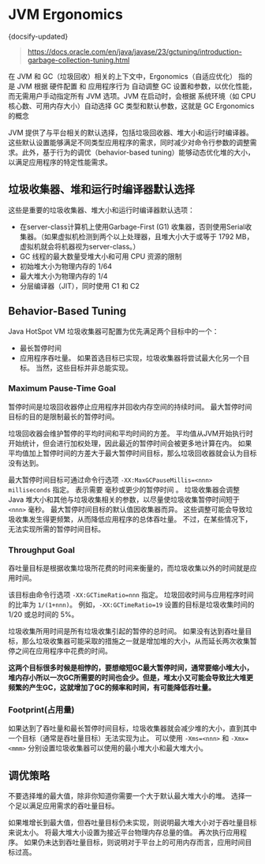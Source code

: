 # JVM Ergonomics
{docsify-updated}

> https://docs.oracle.com/en/java/javase/23/gctuning/introduction-garbage-collection-tuning.html

在 JVM 和 GC（垃圾回收）相关的上下文中，Ergonomics（自适应优化） 指的是 JVM 根据 硬件配置 和 应用程序行为 自动调整 GC 设置和参数，以优化性能，而无需用户手动指定所有 JVM 选项。JVM 在启动时，会根据 系统环境（如 CPU 核心数、可用内存大小）自动选择 GC 类型和默认参数，这就是 GC Ergonomics 的概念

JVM 提供了与平台相关的默认选择，包括垃圾回收器、堆大小和运行时编译器。这些默认设置能够满足不同类型应用程序的需求，同时减少对命令行参数的调整需求。此外，基于行为的调优（behavior-based tuning）能够动态优化堆的大小，以满足应用程序的特定性能需求。

## 垃圾收集器、堆和运行时编译器默认选择
这些是重要的垃圾收集器、堆大小和运行时编译器默认选项：
+ 在server-class计算机上使用Garbage-First (G1) 收集器，否则使用Serial收集器。（如果虚拟机检测到两个以上处理器，且堆大小大于或等于 1792 MB，虚拟机就会将机器视为server-class。）
+ GC 线程的最大数量受堆大小和可用 CPU 资源的限制 
+ 初始堆大小为物理内存的 1/64
+ 最大堆大小为物理内存的 1/4 
+ 分层编译器（JIT），同时使用 C1 和 C2

## Behavior-Based Tuning
Java HotSpot VM 垃圾收集器可配置为优先满足两个目标中的一个：
+ 最长暂停时间
+ 应用程序吞吐量。
如果首选目标已实现，垃圾收集器将尝试最大化另一个目标。 当然，这些目标并非总能实现。

### Maximum Pause-Time Goal
暂停时间是垃圾回收器停止应用程序并回收内存空间的持续时间。 最大暂停时间目标的目的是限制最长的暂停时间。

垃圾回收器会维护暂停的平均时间和平均时间的方差。 平均值从JVM开始执行时开始统计，但会进行加权处理，因此最近的暂停时间会被更多地计算在内。 如果平均值加上暂停时间的方差大于最大暂停时间目标，那么垃圾回收器就会认为目标没有达到。

最大暂停时间目标可通过命令行选项 `-XX:MaxGCPauseMillis=<nnn> milliseconds` 指定。 表示需要 <nnn> 毫秒或更少的暂停时间 。 垃圾收集器会调整 Java 堆大小和其他与垃圾收集相关的参数，以尽量使垃圾收集暂停时间短于 `<nnn>` 毫秒。 最大暂停时间目标的默认值因收集器而异。 这些调整可能会导致垃圾收集发生得更频繁，从而降低应用程序的总体吞吐量。 不过，在某些情况下，无法实现所需的暂停时间目标。

### Throughput Goal
吞吐量目标是根据收集垃圾所花费的时间来衡量的，而垃圾收集以外的时间就是应用时间。

该目标由命令行选项 `-XX:GCTimeRatio=nnn` 指定。 垃圾回收时间与应用程序时间的比率为 `1/(1+nnn)`。 例如，`-XX:GCTimeRatio=19` 设置的目标是垃圾收集时间的 1/20 或总时间的 5%。 

垃圾收集所用时间是所有垃圾收集引起的暂停的总时间。 如果没有达到吞吐量目标，那么垃圾收集器可能采取的措施之一就是增加堆的大小，从而延长两次收集暂停之间在应用程序中花费的时间。

**这两个目标很多时候是相悖的，要想缩短GC最大暂停时间，通常要缩小堆大小，堆内存小所以一次GC所需要的时间也会少。但是，堆太小又可能会导致比大堆更频繁的产生GC，这就增加了GC的频率和时间，有可能降低吞吐量。**

### Footprint(占用量)
如果达到了吞吐量和最长暂停时间目标，垃圾收集器就会减少堆的大小，直到其中一个目标（通常是吞吐量目标）无法实现为止。 可以使用 `-Xms=<nnn>` 和 `-Xmx=<mmm>` 分别设置垃圾收集器可以使用的最小堆大小和最大堆大小。

## 调优策略
不要选择堆的最大值，除非你知道你需要一个大于默认最大堆大小的堆。 选择一个足以满足应用需求的吞吐量目标。

如果堆增长到最大值，但吞吐量目标仍未实现，则说明最大堆大小对于吞吐量目标来说太小。 将最大堆大小设置为接近平台物理内存总量的值。 再次执行应用程序。 如果仍未达到吞吐量目标，则说明对于平台上的可用内存而言，应用时间目标过高。